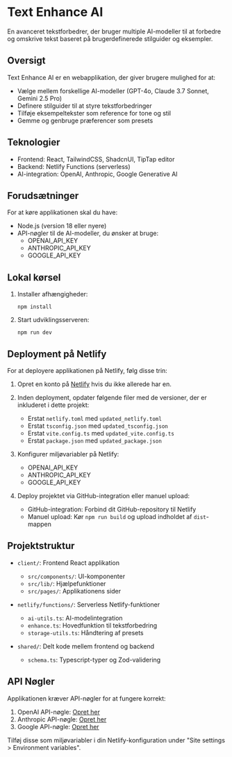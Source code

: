 # Text Enhance AI

En avanceret tekstforbedrer, der bruger multiple AI-modeller til at forbedre og omskrive tekst baseret på brugerdefinerede stilguider og eksempler.

## Oversigt

Text Enhance AI er en webapplikation, der giver brugere mulighed for at:

- Vælge mellem forskellige AI-modeller (GPT-4o, Claude 3.7 Sonnet, Gemini 2.5 Pro)
- Definere stilguider til at styre tekstforbedringer
- Tilføje eksempeltekster som reference for tone og stil
- Gemme og genbruge præferencer som presets

## Teknologier

- Frontend: React, TailwindCSS, ShadcnUI, TipTap editor
- Backend: Netlify Functions (serverless)
- AI-integration: OpenAI, Anthropic, Google Generative AI

## Forudsætninger

For at køre applikationen skal du have:

- Node.js (version 18 eller nyere)
- API-nøgler til de AI-modeller, du ønsker at bruge:
  - OPENAI_API_KEY
  - ANTHROPIC_API_KEY
  - GOOGLE_API_KEY

## Lokal kørsel

1. Installer afhængigheder:
   ```
   npm install
   ```

2. Start udviklingsserveren:
   ```
   npm run dev
   ```

## Deployment på Netlify

For at deployere applikationen på Netlify, følg disse trin:

1. Opret en konto på [Netlify](https://netlify.com) hvis du ikke allerede har en.

2. Inden deployment, opdater følgende filer med de versioner, der er inkluderet i dette projekt:
   - Erstat `netlify.toml` med `updated_netlify.toml`
   - Erstat `tsconfig.json` med `updated_tsconfig.json`
   - Erstat `vite.config.ts` med `updated_vite.config.ts`
   - Erstat `package.json` med `updated_package.json`

3. Konfigurer miljøvariabler på Netlify:
   - OPENAI_API_KEY
   - ANTHROPIC_API_KEY
   - GOOGLE_API_KEY

4. Deploy projektet via GitHub-integration eller manuel upload:
   - GitHub-integration: Forbind dit GitHub-repository til Netlify
   - Manuel upload: Kør `npm run build` og upload indholdet af `dist`-mappen

## Projektstruktur

- `client/`: Frontend React applikation
  - `src/components/`: UI-komponenter
  - `src/lib/`: Hjælpefunktioner
  - `src/pages/`: Applikationens sider
  
- `netlify/functions/`: Serverless Netlify-funktioner
  - `ai-utils.ts`: AI-modelintegration
  - `enhance.ts`: Hovedfunktion til tekstforbedring
  - `storage-utils.ts`: Håndtering af presets

- `shared/`: Delt kode mellem frontend og backend
  - `schema.ts`: Typescript-typer og Zod-validering

## API Nøgler

Applikationen kræver API-nøgler for at fungere korrekt:

1. OpenAI API-nøgle: [Opret her](https://platform.openai.com/api-keys)
2. Anthropic API-nøgle: [Opret her](https://console.anthropic.com/keys)
3. Google API-nøgle: [Opret her](https://makersuite.google.com/app/apikey)

Tilføj disse som miljøvariabler i din Netlify-konfiguration under "Site settings > Environment variables".